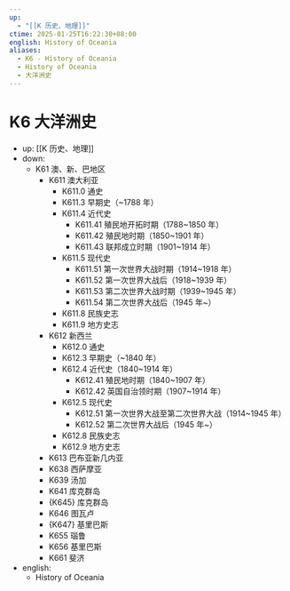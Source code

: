 ```yaml
---
up:
  - "[[K 历史、地理]]"
ctime: 2025-01-25T16:22:30+08:00
english: History of Oceania
aliases:
  - K6 - History of Oceania
  - History of Oceania
  - 大洋洲史
---
```


# K6 大洋洲史

- up: [[K 历史、地理]]
- down:
	- K61 澳、新、巴地区
		- K611 澳大利亚
			- K611.0 通史
			- K611.3 早期史（~1788 年）
			- K611.4 近代史
				- K611.41 殖民地开拓时期（1788~1850 年）
				- K611.42 殖民地时期（1850~1901 年）
				- K611.43 联邦成立时期（1901~1914 年）
			- K611.5 现代史
				- K611.51 第一次世界大战时期（1914~1918 年）
				- K611.52 第一次世界大战后（1918~1939 年）
				- K611.53 第二次世界大战时期（1939~1945 年）
				- K611.54 第二次世界大战后（1945 年~）
			- K611.8 民族史志
			- K611.9 地方史志
		- K612 新西兰
			- K612.0 通史
			- K612.3 早期史（~1840 年）
			- K612.4 近代史（1840~1914 年）
				- K612.41 殖民地时期（1840~1907 年）
				- K612.42 英国自治领时期（1907~1914 年）
			- K612.5 现代史
				- K612.51 第一次世界大战至第二次世界大战（1914~1945 年）
				- K612.52 第二次世界大战后（1945 年~）
			- K612.8 民族史志
			- K612.9 地方史志
		- K613 巴布亚新几内亚
		- K638 西萨摩亚
		- K639 汤加
		- K641 库克群岛
		- {K645} 库克群岛
		- K646 图瓦卢
		- {K647} 基里巴斯
		- K655 瑙鲁
		- K656 基里巴斯
		- K661 斐济
- english:
	- History of Oceania
